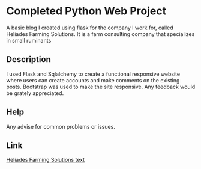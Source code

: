 # Completed Python Web Project

A basic blog I created using flask for the company I work for, called Heliades Farming Solutions. It is a farm consulting company that specializes in small ruminants 

## Description

I used Flask and Sqlalchemy to create a functional responsive website where users can create accounts and make comments on the existing posts. Bootstrap was used to make the site responsive. Any feedback would be grately appreciated.

## Help

Any advise for common problems or issues.

## Link

<a href="http://vasilis-blog.herokuapp.com/">Heliades Farming Solutions text</a>
